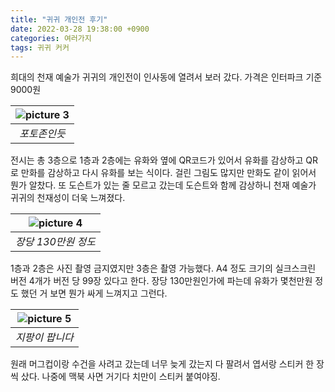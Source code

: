 ```yaml
---
title: "귀귀 개인전 후기"
date: 2022-03-28 19:38:00 +0900
categories: 여러가지
tags: 귀귀 커커
---
```

희대의 천재 예술가 귀귀의 개인전이 인사동에 열려서 보러 갔다. 가격은 인터파크 기준 9000원

| ![picture 3](https://i.imgur.com/b14zu4Z.png) |
|:--:|
| *포토존인듯* |

전시는 총 3층으로 1층과 2층에는 유화와 옆에 QR코드가 있어서 유화를 감상하고 QR로 만화를 감상하고 다시 유화를 보는 식이다. 걸린 그림도 많지만 만화도 같이 읽어서 뭔가 알찼다. 또 도슨트가 있는 줄 모르고 갔는데 도슨트와 함께 감상하니 천재 예술가 귀귀의 천재성이 더욱 느껴졌다.

| ![picture 4](https://i.imgur.com/YAv3qLc.png) |
|:--:|
| *장당 130만원 정도* |

1층과 2층은 사진 촬영 금지였지만 3층은 촬영 가능했다. A4 정도 크기의 실크스크린 버전 4개가 버전 당 99장 있다고 한다. 장당 130만원인가에 파는데 유화가 몇천만원 정도 했던 거 보면 뭔가 싸게 느껴지고 그런다.

| ![picture 5](https://i.imgur.com/kCBJAJY.png) |
|:--:|
| *지팡이 팝니다* |

원래 머그컵이랑 수건을 사려고 갔는데 너무 늦게 갔는지 다 팔려서 엽서랑 스티커 한 장씩 샀다. 나중에 맥북 사면 거기다 치만이 스티커 붙여야징.